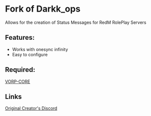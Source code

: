 # Fork of Darkk_ops

Allows for the creation of Status Messages for RedM RolePlay Servers

## Features:
- Works with onesync infinity
- Easy to configure

## Required:
[VORP-CORE](https://github.com/VORPCORE/VORP-Core)

## Links
[Original Creator's Discord](https://discord.gg/tyz4bqv6ta)
